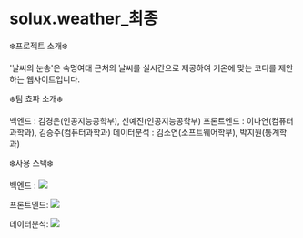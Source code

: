 # solux.weather_최종
<p>❄️프로젝트 소개❄️</p>
'날씨의 눈송'은 숙명여대 근처의 날씨를 실시간으로 제공하여 기온에 맞는 코디를 제안하는 웹사이트입니다.
<br>
<p>❄️팀 쵸파 소개❄️</p>
백엔드 : 김경은(인공지능공학부), 신예진(인공지능공학부)
프론트엔드 : 이나연(컴퓨터과학과), 김승주(컴퓨터과학과)
데이터분석 : 김소연(소프트웨어학부), 박지원(통계학과)
<br>
<p>❄️사용 스택❄️</p>
<p>백엔드 : <img src="https://img.shields.io/badge/Spring Boot-6DB33F?style=flat&logo=springboot&logoColor=white"/></p>
<p>프론트엔드: <img src="https://img.shields.io/badge/HTML-302683F?style=flat&logo=htmlacademy&logoColor=white"/></p>
<p>데이터분석: <img src="https://img.shields.io/badge/MySQL-4479A1?style=flat&logo=mysql&logoColor=white"/></p>




